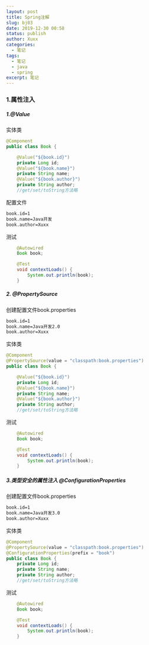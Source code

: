 ```yaml
---
layout: post
title: Spring注解
slug: bj03
date: 2019-12-30 00:58
status: publish
author: Xuxx
categories: 
  - 笔记
tags: 
  - 笔记
  - java
  - spring
excerpt: 笔记
---
```


### 1.属性注入

#####  1.@Value

实体类

```java
@Component
public class Book {

    @Value("${book.id}")
    private Long id;
    @Value("${book.name}")
    private String name;
    @Value("${book.author}")
    private String author;
    //get/set/toString方法略
```

配置文件

```xml
book.id=1
book.name=Java开发
book.author=Xuxx
```

测试

```java
	@Autowired
    Book book;

    @Test
    void contextLoads() {
        System.out.println(book);
    }
```

##### 2.  @PropertySource

创建配置文件book.properties

```xml
book.id=1
book.name=Java开发2.0
book.author=Xuxx
```

实体类

```java
@Component
@PropertySource(value = "classpath:book.properties")
public class Book {

    @Value("${book.id}")
    private Long id;
    @Value("${book.name}")
    private String name;
    @Value("${book.author}")
    private String author;
    //get/set/toString方法略
```

测试

```java
	@Autowired
    Book book;

    @Test
    void contextLoads() {
        System.out.println(book);
    } 
```

##### 3.类型安全的属性注入  @ConfigurationProperties

创建配置文件book.properties

```xml
book.id=1
book.name=Java开发3.0
book.author=Xuxx
```

实体类

```java
@Component
@PropertySource(value = "classpath:book.properties")
@ConfigurationProperties(prefix = "book")
public class Book {
    private Long id;
    private String name;
    private String author;
    //get/set/toString方法略
```

测试

```java
	@Autowired
    Book book;

    @Test
    void contextLoads() {
        System.out.println(book);
    } 
```

